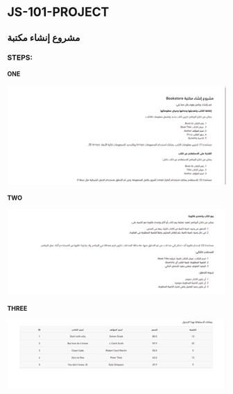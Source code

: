 # JS-101-PROJECT

## مشروع إنشاء مكتبة

### STEPS:
  #### ONE

![STEPS](./images/1st.png)

  #### TWO

![STEPS](./images/2nd.png)

  #### THREE

![STEPS](./images/3rd.png)